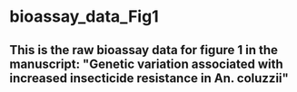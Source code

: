 # bioassay_data_Fig1
## This is the raw bioassay data for figure 1 in the manuscript: "Genetic variation associated with increased insecticide resistance in An. coluzzii"
